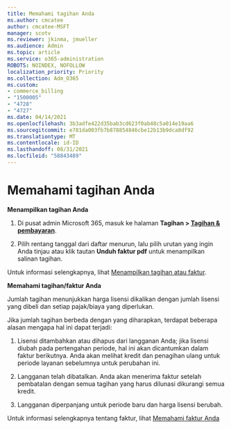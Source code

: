 ```yaml
---
title: Memahami tagihan Anda
ms.author: cmcatee
author: cmcatee-MSFT
manager: scotv
ms.reviewer: jkinma, jmueller
ms.audience: Admin
ms.topic: article
ms.service: o365-administration
ROBOTS: NOINDEX, NOFOLLOW
localization_priority: Priority
ms.collection: Adm_O365
ms.custom:
- commerce_billing
- "1500005"
- "4728"
- "4727"
ms.date: 04/14/2021
ms.openlocfilehash: 3b3adfe422d35bab3cd623f0ab48c5a014e19aa6
ms.sourcegitcommit: e781da003fb7b878854846cbe12b13b9dca8df92
ms.translationtype: MT
ms.contentlocale: id-ID
ms.lasthandoff: 08/31/2021
ms.locfileid: "58843489"
---
```

# <a name="understand-your-bill"></a>Memahami tagihan Anda

**Menampilkan tagihan Anda**

1. Di pusat admin Microsoft 365, masuk ke halaman **Tagihan > [Tagihan & pembayaran](https://go.microsoft.com/fwlink/p/?linkid=848039)**.

2. Pilih rentang tanggal dari daftar menurun, lalu pilih urutan yang ingin Anda tinjau atau klik tautan **Unduh faktur pdf** untuk menampilkan salinan tagihan.

Untuk informasi selengkapnya, lihat [Menampilkan tagihan atau faktur](https://docs.microsoft.com/microsoft-365/commerce/billing-and-payments/view-your-bill-or-invoice).

**Memahami tagihan/faktur Anda**

Jumlah tagihan menunjukkan harga lisensi dikalikan dengan jumlah lisensi yang dibeli dan setiap pajak/biaya yang diperlukan.

Jika jumlah tagihan berbeda dengan yang diharapkan, terdapat beberapa alasan mengapa hal ini dapat terjadi:

1. Lisensi ditambahkan atau dihapus dari langganan Anda; jika lisensi diubah pada pertengahan periode, hal ini akan dicantumkan dalam faktur berikutnya.  Anda akan melihat kredit dan penagihan ulang untuk periode layanan sebelumnya untuk perubahan ini.

2. Langganan telah dibatalkan.  Anda akan menerima faktur setelah pembatalan dengan semua tagihan yang harus dilunasi dikurangi semua kredit.

3. Langganan diperpanjang untuk periode baru dan harga lisensi berubah.  

Untuk informasi selengkapnya tentang faktur, lihat [Memahami faktur Anda](https://support.office.com/article/Understand-your-invoice-for-Office-365-for-business-0724b428-fb59-4962-8c37-6674166d7507)
